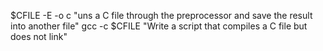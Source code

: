 $CFILE -E -o c "uns a C file through the preprocessor and save the result into another file"
gcc -c $CFILE "Write a script that compiles a C file but does not link"

